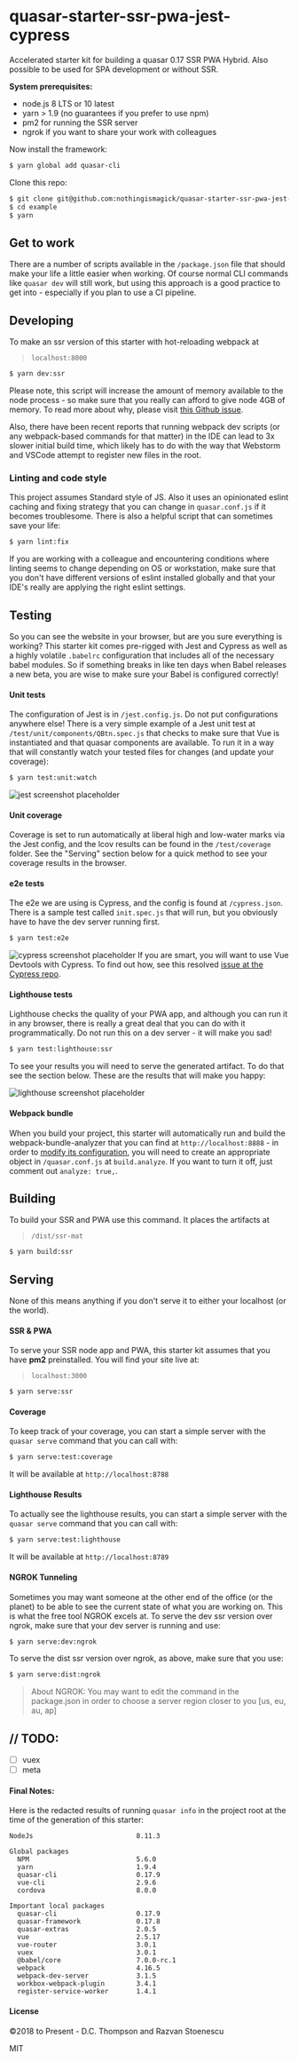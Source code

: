 # quasar-starter-ssr-pwa-jest-cypress

Accelerated starter kit for building a quasar 0.17 SSR PWA Hybrid. Also possible to be used for SPA development or without SSR.
 
 **System prerequisites:**
- node.js 8 LTS or 10 latest
- yarn > 1.9 (no guarantees if you prefer to use npm)
- pm2 for running the SSR server
- ngrok if you want to share your work with colleagues

Now install the framework:
```bash
$ yarn global add quasar-cli
```

Clone this repo:
```bash
$ git clone git@github.com:nothingismagick/quasar-starter-ssr-pwa-jest-cypress.git example
$ cd example
$ yarn
```

## Get to work
There are a number of scripts available in the `/package.json` file that should make your life a little easier when working. Of course normal CLI commands like `quasar dev` will still work, but using this approach is a good practice to get into - especially if you plan to use a CI pipeline.

## Developing
To make an ssr version of this starter with hot-reloading webpack at
> `localhost:8000`
```bash
$ yarn dev:ssr
```

Please note, this script will increase the amount of memory available to the node process - so make sure that you really can afford to give node 4GB of memory. To read more about why, please visit [this Github issue](https://github.com/quasarframework/quasar-cli/issues/122).

Also, there have been recent reports that running webpack dev scripts (or any webpack-based commands for that matter) in the IDE can lead to 3x slower initial build time, which likely has to do with the way that Webstorm and VSCode attempt to register new files in the root.

### Linting and code style
This project assumes Standard style of JS. Also it uses an opinionated eslint caching and fixing strategy that you can change in `quasar.conf.js` if it becomes troublesome. There is also a helpful script that can sometimes save your life:
```bash
$ yarn lint:fix
```
If you are working with a colleague and encountering conditions where linting seems to change depending on OS or workstation, make sure that you don't have different versions of eslint installed globally and that your IDE's really are applying the right eslint settings.

## Testing
So you can see the website in your browser, but are you sure everything is working? This starter kit comes pre-rigged with Jest and Cypress as well as a highly volatile `.babelrc` configuration that includes all of the necessary babel modules. So if something breaks in like ten days when Babel releases a new beta, you are wise to make sure your Babel is configured correctly!

#### Unit tests
The configuration of Jest is in `/jest.config.js`. Do not put configurations anywhere else! There is a very simple example of a Jest unit test at `/test/unit/components/QBtn.spec.js` that checks to make sure that Vue is instantiated and that quasar components are available. To run it in a way that will constantly watch your tested files for changes (and update your coverage):
```bash
$ yarn test:unit:watch
```
![jest screenshot placeholder](docs/jest.png)

#### Unit coverage
Coverage is set to run automatically at liberal high and low-water marks via the Jest config, and the lcov results can be found in the `/test/coverage` folder. See the "Serving" section below for a quick method to see your coverage results in the browser.

#### e2e tests
The e2e we are using is Cypress, and the config is found at `/cypress.json`. There is a sample test called `init.spec.js`  that will run, but you obviously have to have the dev server running first.
```bash
$ yarn test:e2e
```
![cypress screenshot placeholder](docs/cypress.png)
If you are smart, you will want to use Vue Devtools with Cypress. To find out how, see this resolved [issue at the Cypress repo](https://github.com/cypress-io/cypress/issues/1742).

#### Lighthouse tests
Lighthouse checks the quality of your PWA app, and although you can run it in any browser, there is really a great deal that you can do with it programmatically. Do not run this on a dev server - it will make you sad!
```bash
$ yarn test:lighthouse:ssr
```
To see your results you will need to serve the generated artifact. To do that see the section below. These are the results that will make you happy:

![lighthouse screenshot placeholder](docs/lighthouse.png)

#### Webpack bundle
When you build your project, this starter will automatically run and build the webpack-bundle-analyzer that you can find at `http://localhost:8888` - in order to [modify its configuration](https://github.com/webpack-contrib/webpack-bundle-analyzer#options-for-plugin), you will need to create an appropriate object in `/quasar.conf.js` at `build.analyze`. If you want to turn it off, just comment out `analyze: true,`.

## Building
To build your SSR and PWA use this command. It places the artifacts at 
> `/dist/ssr-mat`
```bash
$ yarn build:ssr
```

## Serving
None of this means anything if you don't serve it to either your localhost (or the world). 

#### SSR & PWA
To serve your SSR node app and PWA, this starter kit assumes that you have **pm2** preinstalled. You will find your site live at: 
> `localhost:3000`
```bash
$ yarn serve:ssr
```

#### Coverage
To keep track of your coverage, you can start a simple server with the `quasar serve` command that you can call with:
```bash
$ yarn serve:test:coverage
```
It will be available at `http://localhost:8788`

#### Lighthouse Results
To actually see the lighthouse results, you can start a simple server with the `quasar serve` command that you can call with:
```bash
$ yarn serve:test:lighthouse
```
It will be available at `http://localhost:8789`

#### NGROK Tunneling
Sometimes you may want someone at the other end of the office (or the planet) to be able to see the current state of what you are working on. This is what the free tool NGROK excels at. To serve the dev ssr version over ngrok, make sure that your dev server is running and use:
```bash
$ yarn serve:dev:ngrok
```

To serve the dist ssr version over ngrok, as above, make sure that you use:
```bash
$ yarn serve:dist:ngrok
```

> About NGROK: You may want to edit the command in the package.json in order to choose a server region closer to you [us, eu, au, ap]

## // TODO:
- [ ] vuex 
- [ ] meta

#### Final Notes:
Here is the redacted results of running `quasar info` in the project root at the time of the generation of this starter:
```
NodeJs                          8.11.3

Global packages                 
  NPM                           5.6.0
  yarn                          1.9.4
  quasar-cli                    0.17.9
  vue-cli                       2.9.6
  cordova                       8.0.0

Important local packages        
  quasar-cli                    0.17.9  
  quasar-framework              0.17.8  
  quasar-extras                 2.0.5   
  vue                           2.5.17 
  vue-router                    3.0.1   
  vuex                          3.0.1  
  @babel/core                   7.0.0-rc.1      
  webpack                       4.16.5  
  webpack-dev-server            3.1.5   
  workbox-webpack-plugin        3.4.1   
  register-service-worker       1.4.1   
```
#### License
©2018 to Present - D.C. Thompson and Razvan Stoenescu

MIT
